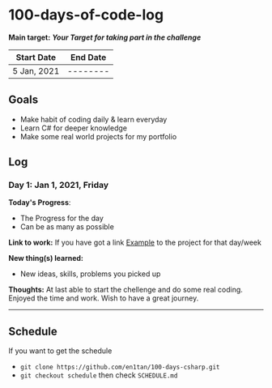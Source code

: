 # 100-days-of-code-log

**Main target:** **_Your Target for taking part in the challenge_**

| Start Date  | End Date |
| ----------- | -------- |
| 5 Jan, 2021 | -------- |

## Goals

- Make habit of coding daily & learn everyday
- Learn C# for deeper knowledge
- Make some real world projects for my portfolio

## Log

### Day 1: Jan 1, 2021, Friday

**Today's Progress**:

- The Progress for the day
- Can be as many as possible

**Link to work:**
If you have got a link [Example]('https://github.com/en1tan/100-days-csharp) to the project for that day/week

**New thing(s) learned:**

- New ideas, skills, problems you picked up

**Thoughts:** At last able to start the chellenge and do some real coding. Enjoyed the time and work. Wish to have a great journey.

---

## Schedule

If you want to get the schedule

- `git clone https://github.com/en1tan/100-days-csharp.git`
- `git checkout schedule` then check `SCHEDULE.md`

